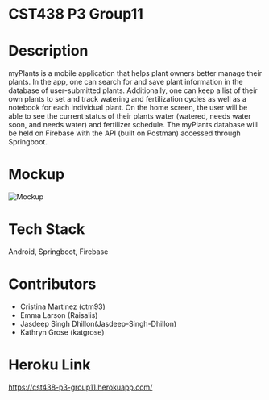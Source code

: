 # CST438 P3 Group11

# Description
myPlants is a mobile application that helps plant owners better manage their plants. In the app, one can search for and save plant information in the database of user-submitted plants. Additionally, one can keep a list of their own plants to set and track watering and fertilization cycles as well as a notebook for each individual plant. On the home screen, the user will be able to see the current status of their plants water (watered, needs water soon, and needs water) and fertilizer schedule.
The myPlants database will be held on Firebase with the API (built on Postman) accessed through Springboot. 

# Mockup
![Mockup](https://user-images.githubusercontent.com/59929844/139332235-1d3b54c0-ea60-4e34-83ce-c78aaadefe57.png)

# Tech Stack
Android, Springboot, Firebase

# Contributors
- Cristina Martinez (ctm93)
- Emma Larson (Raisalis)
- Jasdeep Singh Dhillon(Jasdeep-Singh-Dhillon)
- Kathryn Grose (katgrose)

# Heroku Link
https://cst438-p3-group11.herokuapp.com/
